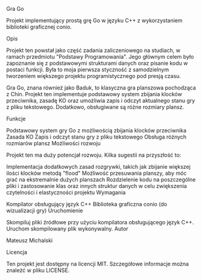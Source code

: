 Gra Go

Projekt implementujący prostą grę Go w języku C++ z wykorzystaniem biblioteki graficznej conio.

Opis

Projekt ten powstał jako część zadania zaliczeniowego na studiach, w ramach przedmiotu "Podstawy Programowania". Jego głównym celem było zapoznanie się z podstawowymi strukturami danych oraz pisanie kodu w postaci funkcji. Była to moja pierwsza styczność z samodzielnym tworzeniem większego projektu programistycznego pod presją czasu.

Gra Go, znana również jako Baduk, to klasyczna gra planszowa pochodząca z Chin. Projekt ten implementuje podstawowy system zbijania klocków przeciwnika, zasadę KO oraz umożliwia zapis i odczyt aktualnego stanu gry z pliku tekstowego. Dodatkowo, obsługiwane są różne rozmiary plansz.

Funkcje

Podstawowy system gry Go z możliwością zbijania klocków przeciwnika
Zasada KO
Zapis i odczyt stanu gry z pliku tekstowego
Obsługa różnych rozmiarów plansz
Możliwości rozwoju

Projekt ten ma duży potencjał rozwoju. Kilka sugestii na przyszłość to:

Implementacja dodatkowych zasad rozgrywki, takich jak zbijanie większej ilości klocków metodą "flood"
Możliwość przesuwania planszy, aby móc grać na ekstremalnie dużych planszach
Rozdzielenie kodu na poszczególne pliki i zastosowanie klas oraz innych struktur danych w celu zwiększenia czytelności i elastyczności projektu
Wymagania

Kompilator obsługujący język C++
Biblioteka graficzna conio (do wizualizacji gry)
Uruchomienie

Skompiluj pliki źródłowe przy użyciu kompilatora obsługującego język C++.
Uruchom skompilowany plik wykonywalny.
Autor

Mateusz Michalski

Licencja

Ten projekt jest dostępny na licencji MIT. Szczegółowe informacje można znaleźć w pliku LICENSE.

